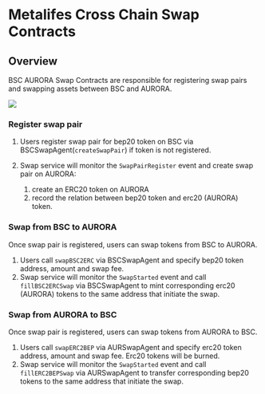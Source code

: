 # Metalifes Cross Chain Swap Contracts

## Overview
BSC AURORA Swap Contracts are responsible for registering swap pairs and swapping assets between BSC and AURORA.

![](./assets/bsc-aurora-swap.png)

### Register swap pair

1. Users register swap pair for bep20 token on BSC via BSCSwapAgent(`createSwapPair`) if token is not registered.
2. Swap service will monitor the `SwapPairRegister` event and create swap pair on AURORA: 
    
    1. create an ERC20 token on AURORA
    2. record the relation between bep20 token and erc20 (AURORA) token.

### Swap from BSC to AURORA

Once swap pair is registered, users can swap tokens from BSC to AURORA.

1. Users call `swapBSC2ERC` via BSCSwapAgent and specify bep20 token address, amount and swap fee.
2. Swap service will monitor the `SwapStarted` event and call `fillBSC2ERCSwap` via BSCSwapAgent to mint corresponding erc20 (AURORA) tokens to the same address that initiate the swap.

### Swap from AURORA to BSC

Once swap pair is registered, users can swap tokens from AURORA to BSC.

1. Users call `swapERC2BEP` via AURSwapAgent and specify erc20 token address, amount and swap fee. Erc20 tokens will be burned.
2. Swap service will monitor the `SwapStarted` event and call `fillERC2BEPSwap` via AURSwapAgent to transfer corresponding bep20 tokens to the same address that initiate the swap.
